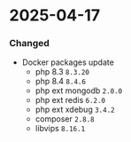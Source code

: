 2025-04-17
===

### Changed
- Docker packages update
  - php 8.3 `8.3.20`
  - php 8.4 `8.4.6`
  - php ext mongodb `2.0.0`
  - php ext redis `6.2.0`
  - php ext xdebug `3.4.2`
  - composer `2.8.8`
  - libvips `8.16.1`
